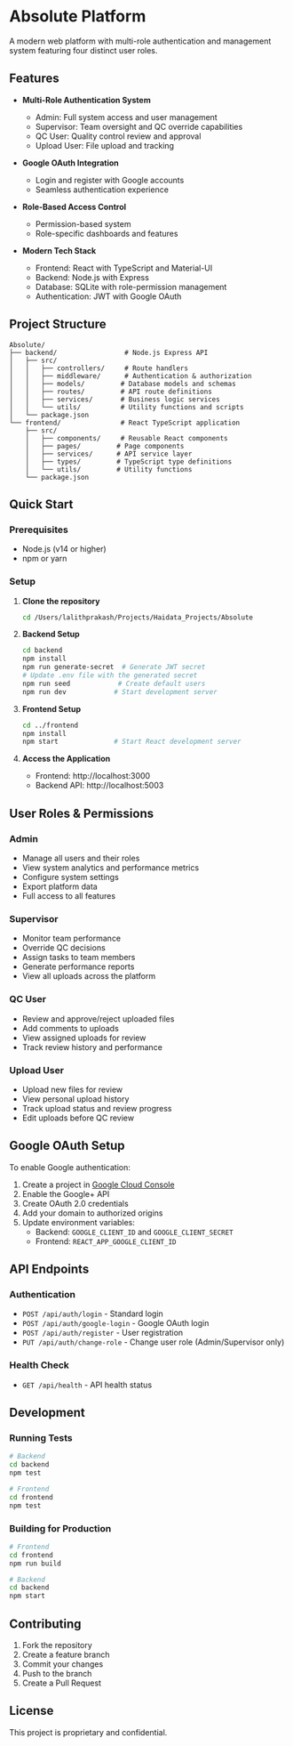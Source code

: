 # Absolute Platform

A modern web platform with multi-role authentication and management system featuring four distinct user roles.

## Features

- **Multi-Role Authentication System**
  - Admin: Full system access and user management
  - Supervisor: Team oversight and QC override capabilities
  - QC User: Quality control review and approval
  - Upload User: File upload and tracking

- **Google OAuth Integration**
  - Login and register with Google accounts
  - Seamless authentication experience

- **Role-Based Access Control**
  - Permission-based system
  - Role-specific dashboards and features

- **Modern Tech Stack**
  - Frontend: React with TypeScript and Material-UI
  - Backend: Node.js with Express
  - Database: SQLite with role-permission management
  - Authentication: JWT with Google OAuth

## Project Structure

```
Absolute/
├── backend/                 # Node.js Express API
│   ├── src/
│   │   ├── controllers/     # Route handlers
│   │   ├── middleware/      # Authentication & authorization
│   │   ├── models/         # Database models and schemas
│   │   ├── routes/         # API route definitions
│   │   ├── services/       # Business logic services
│   │   └── utils/          # Utility functions and scripts
│   └── package.json
└── frontend/               # React TypeScript application
    ├── src/
    │   ├── components/     # Reusable React components
    │   ├── pages/         # Page components
    │   ├── services/      # API service layer
    │   ├── types/         # TypeScript type definitions
    │   └── utils/         # Utility functions
    └── package.json
```

## Quick Start

### Prerequisites
- Node.js (v14 or higher)
- npm or yarn

### Setup

1. **Clone the repository**
   ```bash
   cd /Users/lalithprakash/Projects/Haidata_Projects/Absolute
   ```

2. **Backend Setup**
   ```bash
   cd backend
   npm install
   npm run generate-secret  # Generate JWT secret
   # Update .env file with the generated secret
   npm run seed            # Create default users
   npm run dev            # Start development server
   ```

3. **Frontend Setup**
   ```bash
   cd ../frontend
   npm install
   npm start              # Start React development server
   ```

4. **Access the Application**
   - Frontend: http://localhost:3000
   - Backend API: http://localhost:5003

## User Roles & Permissions

### Admin
- Manage all users and their roles
- View system analytics and performance metrics
- Configure system settings
- Export platform data
- Full access to all features

### Supervisor
- Monitor team performance
- Override QC decisions
- Assign tasks to team members
- Generate performance reports
- View all uploads across the platform

### QC User
- Review and approve/reject uploaded files
- Add comments to uploads
- View assigned uploads for review
- Track review history and performance

### Upload User
- Upload new files for review
- View personal upload history
- Track upload status and review progress
- Edit uploads before QC review

## Google OAuth Setup

To enable Google authentication:

1. Create a project in [Google Cloud Console](https://console.cloud.google.com/)
2. Enable the Google+ API
3. Create OAuth 2.0 credentials
4. Add your domain to authorized origins
5. Update environment variables:
   - Backend: `GOOGLE_CLIENT_ID` and `GOOGLE_CLIENT_SECRET`
   - Frontend: `REACT_APP_GOOGLE_CLIENT_ID`

## API Endpoints

### Authentication
- `POST /api/auth/login` - Standard login
- `POST /api/auth/google-login` - Google OAuth login
- `POST /api/auth/register` - User registration
- `PUT /api/auth/change-role` - Change user role (Admin/Supervisor only)

### Health Check
- `GET /api/health` - API health status

## Development

### Running Tests
```bash
# Backend
cd backend
npm test

# Frontend
cd frontend
npm test
```

### Building for Production
```bash
# Frontend
cd frontend
npm run build

# Backend
cd backend
npm start
```

## Contributing

1. Fork the repository
2. Create a feature branch
3. Commit your changes
4. Push to the branch
5. Create a Pull Request

## License

This project is proprietary and confidential.
